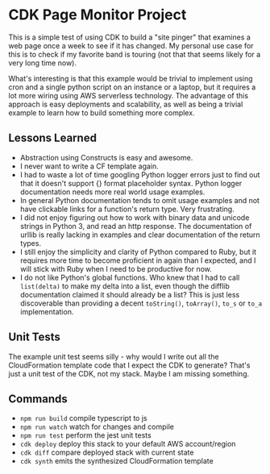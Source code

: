 # CDK Page Monitor Project

This is a simple test of using CDK to build a "site pinger" that examines a web page once a week to see if it has changed. My personal use case for this is to check if my favorite band is touring (not that that seems likely for a very long time now).

What's interesting is that this example would be trivial to implement using cron and a single python script on an instance or a laptop, but it requires a lot more wiring using AWS serverless technology. The advantage of this approach is easy deployments and scalability, as well as being a trivial example to learn how to build something more complex.

## Lessons Learned

* Abstraction using Constructs is easy and awesome.
* I never want to write a CF template again.
* I had to waste a lot of time googling Python logger errors just to find out that it doesn't support {} format placeholder syntax. Python logger documentation needs more real world usage examples.
* In general Python documentation tends to omit usage examples and not have clickable links for a function's return type. Very frustrating.
* I did not enjoy figuring out how to work with binary data and unicode strings in Python 3, and read an http response. The documentation of urllib is really lacking in examples and clear documentation of the return types.
* I still enjoy the simplicity and clarity of Python compared to Ruby, but it requires more time to become proficient in again than I expected, and I will stick with Ruby when I need to be productive for now.
* I do not like Python's global functions. Who knew that I had to call `list(delta)` to make my delta into a list, even though the difflib documentation claimed it should already be a list? This is just less discoverable than providing a decent `toString()`, `toArray()`, `to_s` or `to_a` implementation.

## Unit Tests

The example unit test seems silly - why would I write out all the CloudFormation template code that I expect the CDK to generate? That's just a unit test of the CDK, not my stack. Maybe I am missing something.

## Commands

 * `npm run build`   compile typescript to js
 * `npm run watch`   watch for changes and compile
 * `npm run test`    perform the jest unit tests
 * `cdk deploy`      deploy this stack to your default AWS account/region
 * `cdk diff`        compare deployed stack with current state
 * `cdk synth`       emits the synthesized CloudFormation template
